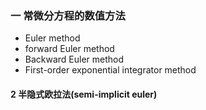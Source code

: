 ### 一 常微分方程的数值方法

- Euler method
- forward Euler method
- Backward Euler method
- First-order exponential integrator method

#### 2 半隐式欧拉法(semi-implicit euler)
